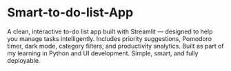 # Smart-to-do-list-App
A clean, interactive to-do list app built with Streamlit — designed to help you manage tasks intelligently. Includes priority suggestions, Pomodoro timer, dark mode, category filters, and productivity analytics.  Built as part of my learning in Python and UI development. Simple, smart, and fully deployable.
